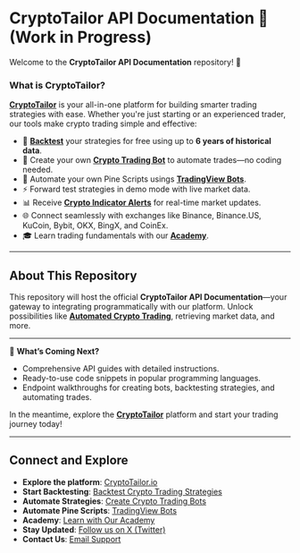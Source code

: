 # CryptoTailor API Documentation 🚀 (Work in Progress)  

Welcome to the **CryptoTailor API Documentation** repository! 🎉  

### What is CryptoTailor?  

**[CryptoTailor](https://cryptotailor.io)** is your all-in-one platform for building smarter trading strategies with ease. Whether you're just starting or an experienced trader, our tools make crypto trading simple and effective:  

- 🧪 **[Backtest](https://cryptotailor.io/backtest)** your strategies for free using up to **6 years of historical data**.  
- 🤖 Create your own **[Crypto Trading Bot](https://cryptotailor.io)** to automate trades—no coding needed.  
- 🔧 Automate your own Pine Scripts usings **[TradingView Bots](https://cryptotailor.io/features/tradingview-signal-bots)**.  
- ⚡ Forward test strategies in demo mode with live market data.  
- 📊 Receive **[Crypto Indicator Alerts](https://cryptotailor.io/features/smart-alerts)** for real-time market updates.  
- 🌐 Connect seamlessly with exchanges like Binance, Binance.US, KuCoin, Bybit, OKX, BingX, and CoinEx.  
- 🎓 Learn trading fundamentals with our **[Academy](https://cryptotailor.io/academy)**.  

---

## About This Repository  

This repository will host the official **CryptoTailor API Documentation**—your gateway to integrating programmatically with our platform. Unlock possibilities like **[Automated Crypto Trading](https://cryptotailor.io/features/smart-trades)**, retrieving market data, and more.  

---

👀 **What’s Coming Next?**  
- Comprehensive API guides with detailed instructions.  
- Ready-to-use code snippets in popular programming languages.  
- Endpoint walkthroughs for creating bots, backtesting strategies, and automating trades.  

In the meantime, explore the **[CryptoTailor](https://cryptotailor.io)** platform and start your trading journey today!  

---

## Connect and Explore  

- **Explore the platform**: [CryptoTailor.io](https://cryptotailor.io)  
- **Start Backtesting**: [Backtest Crypto Trading Strategies](https://cryptotailor.io/backtest)  
- **Automate Strategies**: [Create Crypto Trading Bots](https://cryptotailor.io)
- **Automate Pine Scripts**: [TradingView Bots](https://cryptotailor.io/features/tradingview-signal-bots)
- **Academy**: [Learn with Our Academy](https://cryptotailor.io/academy)  
- **Stay Updated**: [Follow us on X (Twitter)](https://x.com/CryptoTailor_io)  
- **Contact Us**: [Email Support](mailto:support@cryptotailor.io)  
